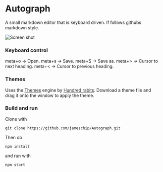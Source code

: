 # Autograph

A small markdown editor that is keyboard driven. If follows githubs markdown style.

![](https://raw.githubusercontent.com/jameschip/Autograph/master/screenshot.png "Screen shot")


### Keyboard control

meta+o -> Open.
meta+s -> Save.
meta+S -> Save as.
meta+> -> Cursor to next heading.
meta+< -> Cursor to previous heading.

### Themes

Uses the [Themes](https://github.com/hundredrabbits/Themes) engine by [Hundred rabits](https://100r.co/). Download a theme file and drag it onto the window to apply the theme.

### Build and run

Clone with 
```
git clone https://github.com/jameschip/Autograph.git
```
Then do
```
npm install
```
and run with
```
npm start
```